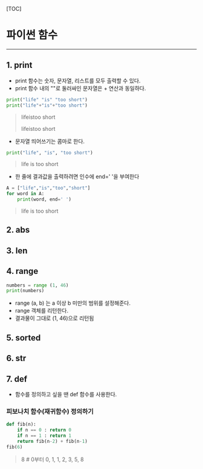 [TOC]

# 파이썬 함수

------



## 1. print

- print 함수는 숫자, 문자열, 리스트를 모두 출력할 수 있다.
- print 함수 내의 ""로 둘러싸인 문자열은 + 연산과 동일하다.

```python
print("life" "is" "too short")
print("life"+"is"+"too short")
```

> lifeistoo short
>
> lifeistoo short

- 문자열 띄어쓰기는 콤마로 한다.

```python
print("life", "is", "too short")
```

> life is too short

- 한 줄에 결과값을 출력하려면 인수에 end=' '을 부여한다

```python
A = ["life","is","too","short"]
for word in A:
    print(word, end=' ')
```

> life is too short



## 2. abs

## 3. len

## 4. range

```python
numbers = range (1, 46)
print(numbers)
```

- range (a, b) 는 a 이상 b 미만의 범위를 설정해준다.
- range 객체를 리턴한다.
- 결과물이 그대로 (1, 46)으로 리턴됨



## 5. sorted

## 6. str

## 7. def

- 함수를 정의하고 싶을 땐 def 함수를 사용한다.

###     피보나치 함수(재귀함수) 정의하기

```python
def fib(n):
	if n == 0 : return 0
	if n == 1 : return 1
	return fib(n-2) + fib(n-1)
fib(6) 
```

> 8 # 0부터 0, 1, 1, 2, 3, 5, 8

